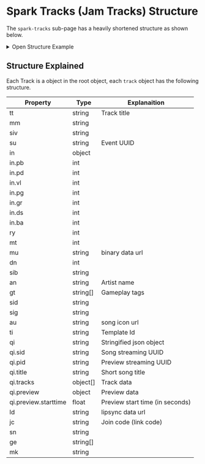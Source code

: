 # Spark Tracks (Jam Tracks) Structure

The `spark-tracks` sub-page has a heavily shortened structure as shown below.

<details>
  <summary>Open Structure Example</summary>

```json
{
  "_title": "spark-tracks",
  "_noIndex": false,
  "_activeDate": "2023-10-06T04:15:09.015Z",
  "lastModified": "2023-12-11T19:48:13.656Z",
  "_locale": "en-US",
  "_templateName": "blank",
  "butterbarnhoedown": {
    "_title": "butterbarnhoedown",
    "track": {
      "tt": "Butter Barn Hoedown",
      "mm": "Major",
      "ab": "Fortnite",
      "siv": "Vocals",
      "su": "6610181f-8c9f-46a4-82d1-b4a44bad9310",
      "in": {
        "pb": 2,
        "pd": 1,
        "vl": 4,
        "pg": 4,
        "_type": "SparkTrackIntensities",
        "gr": 4,
        "ds": 2,
        "ba": 1
      },
      "ry": 2021,
      "mt": 98,
      "_type": "SparkTrack",
      "mu": "https://cdn2.unrealengine.com/fkrvlnrmue22iamp-fa60196359dc.dat",
      "dn": 157,
      "sib": "Bass",
      "an": "Epic Games",
      "gt": ["Jam-LoopIsUnpitched-Beat"],
      "sid": "Drum",
      "sig": "Guitar",
      "au": "https://cdn2.unrealengine.com/8trfqm9nofp8xeoj-512x512-93503ff352b2.png",
      "ti": "SparksSong:sid_placeholder_02",
      "qi": "{\"sid\":\"bf582ade-70ac-4c56-be34-cb26f768c2c9\",\"pid\":\"049f79c3-8af5-4355-ba81-7d273850ad89\",\"title\":\"butterbarnhoedown\",\"tracks\":[{\"part\":\"ds\",\"channels\":[\"FL\",\"FR\"],\"vols\":[4,4]},{\"part\":\"bs\",\"channels\":[\"FL\",\"FR\"],\"vols\":[4,4]},{\"part\":\"gs\",\"channels\":[\"FL\",\"FR\"],\"vols\":[4,4]},{\"part\":\"vs\",\"channels\":[\"FL\",\"FR\"],\"vols\":[4,4]},{\"part\":\"fs\",\"channels\":[\"FL\",\"FR\"],\"vols\":[4,4]}],\"preview\":{\"starttime\":44.0816}}",
      "ld": "https://cdn2.unrealengine.com/butterbarnhoedown-dea9cb878493.lad",
      "jc": "2966-7543-4422",
      "sn": "butterbarnhoedown",
      "ge": ["Country"],
      "mk": "D"
    },
    "_noIndex": false,
    "_activeDate": "2023-10-09T18:12:20.689Z",
    "lastModified": "2023-12-05T22:07:18.035Z",
    "_locale": "en-US",
    "_templateName": "track"
  },
  "_suggestedPrefetch": []
}
```

</details>

## Structure Explained

Each Track is a object in the root object, each `track` object has the following structure.

| Property             | Type     | Explanaition                    |
| -------------------- | -------- | ------------------------------- |
| tt                   | string   | Track title                     |
| mm                   | string   |                                 |
| siv                  | string   |                                 |
| su                   | string   | Event UUID                      |
| in                   | object   |                                 |
| in.pb                | int      |                                 |
| in.pd                | int      |                                 |
| in.vl                | int      |                                 |
| in.pg                | int      |                                 |
| in.gr                | int      |                                 |
| in.ds                | int      |                                 |
| in.ba                | int      |                                 |
| ry                   | int      |                                 |
| mt                   | int      |                                 |
| mu                   | string   | binary data url                 |
| dn                   | int      |                                 |
| sib                  | string   |                                 |
| an                   | string   | Artist name                     |
| gt                   | string[] | Gameplay tags                   |
| sid                  | string   |                                 |
| sig                  | string   |                                 |
| au                   | string   | song icon url                   |
| ti                   | string   | Template Id                     |
| qi                   | string   | Stringified json object         |
| qi.sid               | string   | Song streaming UUID             |
| qi.pid               | string   | Preview streaming UUID          |
| qi.title             | string   | Short song title                |
| qi.tracks            | object[] | Track data                      |
| qi.preview           | object   | Preview data                    |
| qi.preview.starttime | float    | Preview start time (in seconds) |
| ld                   | string   | lipsync data url                |
| jc                   | string   | Join code (link code)           |
| sn                   | string   |                                 |
| ge                   | string[] |                                 |
| mk                   | string   |                                 |

